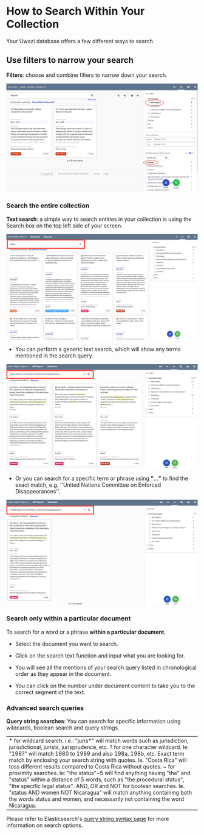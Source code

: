 # How to Search Within Your Collection

Your Uwazi database offers a few different ways to search.

## Use filters to narrow your search

**Filters**: choose and combine filters to narrow down your search.

![image alt text](images/image_46.png)

### Search the entire collection

**Text search**: a simple way to search entities in your collection is using the Search box on the top left side of your screen.

![image alt text](images/image_47.png)

- You can perform a generic text search, which will show any terms mentioned in the search query.

![image alt text](images/image_48.png)

- Or you can search for a specific term or phrase using **"**...**"** to find the exact match, e.g. ''United Nations Committee on Enforced Disappearances'’.

![image alt text](images/image_49.png)

### Search only within a particular document

To search for a word or a phrase **within a particular document**.

- Select the document you want to search.

- Click on the search text function and input what you are looking for.

- You will see all the mentions of your search query listed in chronological order as they appear in the document.

- You can click on the number under document content to take you to the correct segment of the text.

### Advanced search queries

**Query string searches**: You can search for specific information using wildcards, boolean search and query strings.

<table>
  <tr>
    <td>* for wildcard search. i.e.: "juris*" will match words such as jurisdiction, jurisdictional, jurists, jurisprudence, etc.
? for one character wildcard. Ie: "198?" will match 1980 to 1989 and also 198a, 198b, etc.
Exact term match by enclosing your search string with quotes. Ie. "Costa Rica" will toss different results compared to Costa Rica without quotes.
~ for proximity searches. Ie: "the status"~5 will find anything having "the" and "status" within a distance of 5 words, such as "the procedural status", "the specific legal status".
AND, OR and NOT for boolean searches. Ie. "status AND women NOT Nicaragua" will match anything containing both the words status and women, and necessarily not containing the word Nicaragua.</td>
  </tr>
</table>

Please refer to Elasticsearch's [query string syntax page](https://www.elastic.co/guide/en/elasticsearch/reference/5.5/query-dsl-query-string-query.html#query-string-syntax) for more information on search options.
